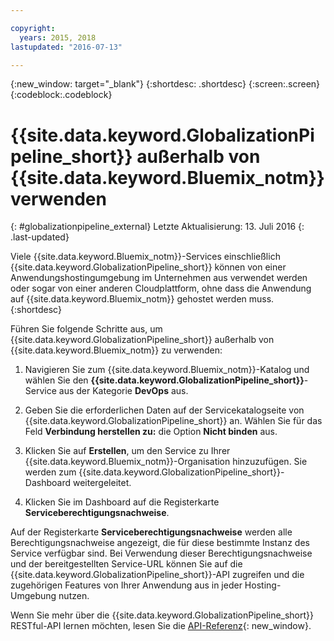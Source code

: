 ```yaml
---

copyright:
  years: 2015, 2018
lastupdated: "2016-07-13"

---
```


{:new_window: target="_blank"}
{:shortdesc: .shortdesc}
{:screen:.screen}
{:codeblock:.codeblock}

# {{site.data.keyword.GlobalizationPipeline_short}} außerhalb von {{site.data.keyword.Bluemix_notm}} verwenden
{: #globalizationpipeline_external}
Letzte Aktualisierung: 13. Juli 2016
{: .last-updated}

Viele {{site.data.keyword.Bluemix_notm}}-Services einschließlich {{site.data.keyword.GlobalizationPipeline_short}} können von einer Anwendungshostingumgebung im Unternehmen aus verwendet werden oder sogar von einer anderen Cloudplattform, ohne dass die Anwendung auf {{site.data.keyword.Bluemix_notm}} gehostet werden muss.
{:shortdesc}

Führen Sie folgende Schritte aus, um {{site.data.keyword.GlobalizationPipeline_short}} außerhalb von {{site.data.keyword.Bluemix_notm}} zu verwenden:

1. Navigieren Sie zum {{site.data.keyword.Bluemix_notm}}-Katalog und wählen Sie den **{{site.data.keyword.GlobalizationPipeline_short}}**-Service aus der Kategorie **DevOps** aus.

2. Geben Sie die erforderlichen Daten auf der Servicekatalogseite von {{site.data.keyword.GlobalizationPipeline_short}} an.  Wählen Sie für das Feld **Verbindung herstellen zu:** die Option **Nicht binden** aus.

3. Klicken Sie auf **Erstellen**, um den Service zu Ihrer {{site.data.keyword.Bluemix_notm}}-Organisation hinzuzufügen.  Sie werden zum {{site.data.keyword.GlobalizationPipeline_short}}-Dashboard weitergeleitet.

4. Klicken Sie im Dashboard auf die Registerkarte **Serviceberechtigungsnachweise**.  

Auf der Registerkarte **Serviceberechtigungsnachweise** werden alle Berechtigungsnachweise angezeigt, die für diese bestimmte Instanz des Service verfügbar sind.  Bei Verwendung dieser Berechtigungsnachweise und der bereitgestellten Service-URL können Sie auf die {{site.data.keyword.GlobalizationPipeline_short}}-API zugreifen und die zugehörigen Features von Ihrer Anwendung aus in jeder Hosting-Umgebung nutzen.

Wenn Sie mehr über die {{site.data.keyword.GlobalizationPipeline_short}} RESTful-API lernen möchten, lesen Sie die [API-Referenz](https://gp-rest.ng.bluemix.net/translate/swagger/index.html){: new_window}.
